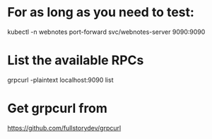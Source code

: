 # For as long as you need to test:
kubectl -n webnotes port-forward svc/webnotes-server 9090:9090

# List the available RPCs
grpcurl -plaintext localhost:9090 list

# Get grpcurl from
https://github.com/fullstorydev/grpcurl